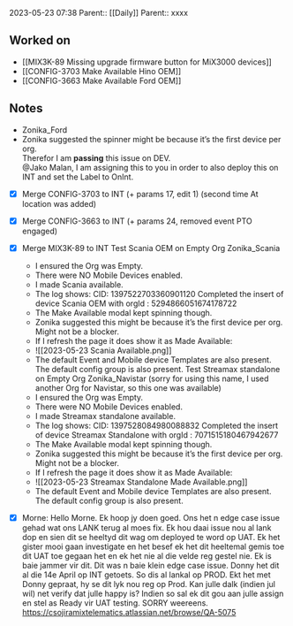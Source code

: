 2023-05-23 07:38
Parent:: [[Daily]] 
Parent:: xxxx





## Worked on

- [[MIX3K-89 Missing upgrade firmware button for MiX3000 devices]]
- [[CONFIG-3703 Make Available Hino OEM]]
- [[CONFIG-3663 Make Available Ford OEM]]

## Notes

- Zonika_Ford
- Zonika suggested the spinner might be because it’s the first device per org.  
Therefor I am **passing** this issue on DEV.  
@Jako Malan, I am assigning this to you in order to also deploy this on INT and set the Label to OnInt.
- [x] Merge CONFIG-3703 to INT (+ params 17, edit 1) (second time At location was added)
- [x] Merge CONFIG-3663 to INT (+ params 24, removed event PTO engaged)
- [x] Merge MIX3K-89 to INT
Test Scania OEM on Empty Org Zonika_Scania
	- I ensured the Org was Empty.
	- There were NO Mobile Devices enabled.
	- I made Scania available.
	- The log shows: CID: 1397522703360901120 Completed the insert of device Scania OEM with orgId : 5294866051674178722
	- The Make Available modal kept spinning though. 
	- Zonika suggested this might be because it’s the first device per org. Might not be a blocker.
	- If I refresh the page it does show it as Made Available:
	- ![[2023-05-23 Scania Available.png]]
	- The default Event and Mobile device Templates are also present. The default config group is also present.
Test Streamax standalone on Empty Org Zonika_Navistar (sorry for using this name, I used another Org for Navistar, so this one was available)
	- I ensured the Org was Empty.
	- There were NO Mobile Devices enabled.
	- I made Streamax standalone available.
	- The log shows: CID: 1397528084980088832 Completed the insert of device Streamax Standalone with orgId : 7071515180467942677
	- The Make Available modal kept spinning though. 
	- Zonika suggested this might be because it’s the first device per org. Might not be a blocker.
	- If I refresh the page it does show it as Made Available:
	- ![[2023-05-23 Streamax Standalone Made Available.png]]
	- The default Event and Mobile device Templates are also present. The default config group is also present.

- [x] Morne: Hello Morne. Ek hoop jy doen goed. Ons het n edge case issue gehad wat ons LANK terug al moes fix. Ek hou daai issue nou al lank dop en sien dit se heeltyd dit wag om deployed te word op UAT. Ek het gister mooi gaan investigate en het besef ek het dit heeltemal gemis toe dit UAT toe gegaan het en ek het nie al die velde reg gestel nie. Ek is baie jammer vir dit. Dit was n baie klein edge case issue. Donny het dit al die 14e April op INT getoets. So dis al lankal op PROD.  Ekt het met Donny gepraat, hy se dit lyk nou reg op Prod. Kan julle dalk (indien jul wil) net verify dat julle happy is? Indien so sal ek dit gou aan julle assign en stel as Ready vir UAT testing. SORRY weereens. https://csojiramixtelematics.atlassian.net/browse/QA-5075




